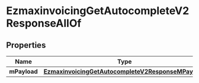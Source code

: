 

# EzmaxinvoicingGetAutocompleteV2ResponseAllOf

## Properties

Name | Type | Description | Notes
------------ | ------------- | ------------- | -------------
**mPayload** | [**EzmaxinvoicingGetAutocompleteV2ResponseMPayload**](EzmaxinvoicingGetAutocompleteV2ResponseMPayload.md) |  | 




